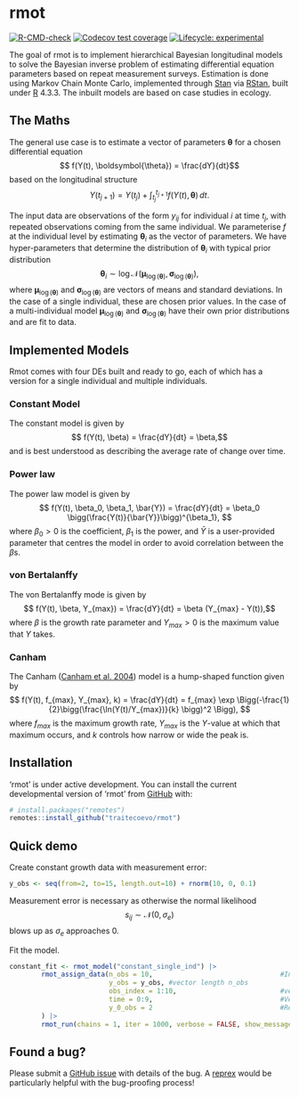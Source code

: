 
<!-- README.md is generated from README.Rmd. Please edit that file -->

# rmot

<!-- badges: start -->

[![R-CMD-check](https://github.com/traitecoevo/rmot/actions/workflows/R-CMD-check.yaml/badge.svg)](https://github.com/traitecoevo/rmot/actions/workflows/R-CMD-check.yaml)
[![Codecov test
coverage](https://codecov.io/gh/traitecoevo/rmot/branch/master/graph/badge.svg)](https://app.codecov.io/gh/traitecoevo/rmot?branch=master)
[![Lifecycle:
experimental](https://img.shields.io/badge/lifecycle-experimental-orange.svg)](https://lifecycle.r-lib.org/articles/stages.html#experimental)
<!-- badges: end -->

The goal of rmot is to implement hierarchical Bayesian longitudinal models to solve the Bayesian inverse problem of estimating differential equation parameters based on repeat measurement surveys. Estimation is done using Markov Chain Monte Carlo, implemented through
[Stan](https://mc-stan.org/) via [RStan](https://mc-stan.org/users/interfaces/rstan), built under [R](https://cran.r-project.org/) 4.3.3. The inbuilt models are based on case studies in ecology.

## The Maths

The general use case is to estimate a vector of parameters $\boldsymbol{\theta}$ for a chosen differential equation
$$ f(Y(t), \boldsymbol{\theta}) = \frac{dY}{dt}$$ 
based on the longitudinal structure
$$ Y(t_{j+1}) = Y(t_j) + \int_{t_j}^{t_{j+1}}f(Y(t), \boldsymbol{\theta})\,dt. $$

The input data are observations of the form $y_{ij}$ for individual $i$ at time $t_j$, with repeated observations coming from the same individual. We parameterise $f$ at the individual level by estimating $\boldsymbol{\theta}_i$ as the vector of parameters. We have hyper-parameters that determine the distribution of $\boldsymbol{\theta}_i$ with typical prior distribution
$$\boldsymbol{\theta}_i \sim \log \mathcal{N}(\boldsymbol{\mu}_{\log(\boldsymbol{\theta})}, \boldsymbol{\sigma}_{\log(\boldsymbol{\theta})}), $$ 
where $\boldsymbol{\mu}_{\log(\boldsymbol{\theta})}$ and $\boldsymbol{\sigma}_{\log(\boldsymbol{\theta})}$ are vectors of means and standard deviations. In the case of a single individual, these are chosen prior values. In the case of a multi-individual model $\boldsymbol{\mu}_{\log(\boldsymbol{\theta})}$ and $\boldsymbol{\sigma}_{\log(\boldsymbol{\theta})}$ have their own prior distributions and are fit to data.

## Implemented Models

Rmot comes with four DEs built and ready to go, each of which has a version for a single individual and multiple individuals.

### Constant Model

The constant model is given by
$$ f(Y(t), \beta) = \frac{dY}{dt} = \beta,$$ 
and is best understood as describing the average rate of change over time.

### Power law

The power law model is given by
$$ f(Y(t), \beta_0, \beta_1, \bar{Y}) = \frac{dY}{dt} = \beta_0 \bigg(\frac{Y(t)}{\bar{Y}}\bigg)^{\beta_1}, $$ 
where $\beta_0>0$ is the coefficient, $\beta_1$ is the power, and $\bar{Y}$ is a user-provided parameter that centres the model in order to avoid correlation between the $\beta$s.

### von Bertalanffy

The von Bertalanffy mode is given by
$$ f(Y(t), \beta, Y_{max}) = \frac{dY}{dt} = \beta (Y_{max} - Y(t)),$$ 
where $\beta$ is the growth rate parameter and $Y_{max} > 0$ is the maximum value that $Y$ takes.

### Canham

The Canham ([Canham et
al. 2004](https://doi.org/10.1890/1051-0761(2006)016%5B0540:NAOCTC%5D2.0.CO;2))
model is a hump-shaped function given by
$$ f(Y(t), f_{max}, Y_{max}, k) = \frac{dY}{dt} = f_{max} \exp \Bigg(-\frac{1}{2}\bigg(\frac{\ln(Y(t)/Y_{max})}{k} \bigg)^2 \Bigg), $$ 
where $f_{max}$ is the maximum growth rate, $Y_{max}$ is the $Y$-value at which that maximum occurs, and $k$ controls how narrow or wide the peak is.

## 

## Installation

‘rmot’ is under active development. You can install the current
developmental version of ‘rmot’ from [GitHub](https://github.com/) with:

``` r
# install.packages("remotes")
remotes::install_github("traitecoevo/rmot")
```

## Quick demo

Create constant growth data with measurement error:

``` r
y_obs <- seq(from=2, to=15, length.out=10) + rnorm(10, 0, 0.1)
```

Measurement error is necessary as otherwise the normal likelihood
$$s_{ij} \sim \mathcal{N}(0, \sigma_e)$$ 
blows up as $\sigma_e$ approaches 0.

Fit the model.

``` r
constant_fit <- rmot_model("constant_single_ind") |>
        rmot_assign_data(n_obs = 10,                                #Integer
                         y_obs = y_obs, #vector length n_obs
                         obs_index = 1:10,                          #vector length n_obs
                         time = 0:9,                                #Vector length n_obs
                         y_0_obs = 2                                #Real
        ) |>
        rmot_run(chains = 1, iter = 1000, verbose = FALSE, show_messages = FALSE)
```

## Found a bug?

Please submit a [GitHub issue](https://github.com/traitecoevo/rmot/issues) with details of the bug. A [reprex](https://reprex.tidyverse.org/) would be particularly helpful with the bug-proofing process!
